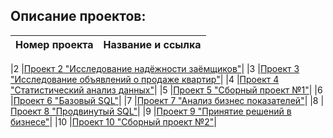 ## Описание проектов:
| Номер проекта | Название и ссылка |
|---------------|-------------------|

|2              |[Проект 2 "Исследование надёжности заёмщиков"](https://github.com/avodintsov/Yandex_praktikum_projects_by_Anton_Odintsov/tree/main/%D0%9F%D1%80%D0%BE%D0%B5%D0%BA%D1%82%D1%8B%20%D0%BD%D0%B0%20%D1%80%D1%83%D1%81%D1%81%D0%BA%D0%BE%D0%BC%20%D1%8F%D0%B7%D1%8B%D0%BA%D0%B5/%D0%9F%D1%80%D0%BE%D0%B5%D0%BA%D1%82%202%20%22%D0%98%D1%81%D1%81%D0%BB%D0%B5%D0%B4%D0%BE%D0%B2%D0%B0%D0%BD%D0%B8%D0%B5%20%D0%BD%D0%B0%D0%B4%D1%91%D0%B6%D0%BD%D0%BE%D1%81%D1%82%D0%B8%20%D0%B7%D0%B0%D1%91%D0%BC%D1%89%D0%B8%D0%BA%D0%BE%D0%B2%22)| 
|3              |[Проект 3 "Исследование объявлений о продаже квартир"](https://github.com/avodintsov/Yandex_praktikum_projects_by_Anton_Odintsov/tree/main/%D0%9F%D1%80%D0%BE%D0%B5%D0%BA%D1%82%D1%8B%20%D0%BD%D0%B0%20%D1%80%D1%83%D1%81%D1%81%D0%BA%D0%BE%D0%BC%20%D1%8F%D0%B7%D1%8B%D0%BA%D0%B5/%D0%9F%D1%80%D0%BE%D0%B5%D0%BA%D1%82%203%20%22%D0%98%D1%81%D1%81%D0%BB%D0%B5%D0%B4%D0%BE%D0%B2%D0%B0%D0%BD%D0%B8%D0%B5%20%D0%BE%D0%B1%D1%8A%D1%8F%D0%B2%D0%BB%D0%B5%D0%BD%D0%B8%D0%B9%20%D0%BE%20%D0%BF%D1%80%D0%BE%D0%B4%D0%B0%D0%B6%D0%B5%20%D0%BA%D0%B2%D0%B0%D1%80%D1%82%D0%B8%D1%80%22)|
|4              |[Проект 4 "Статистический анализ данных"](https://github.com/avodintsov/Yandex_praktikum_projects_by_Anton_Odintsov/tree/main/%D0%9F%D1%80%D0%BE%D0%B5%D0%BA%D1%82%D1%8B%20%D0%BD%D0%B0%20%D1%80%D1%83%D1%81%D1%81%D0%BA%D0%BE%D0%BC%20%D1%8F%D0%B7%D1%8B%D0%BA%D0%B5/%D0%9F%D1%80%D0%BE%D0%B5%D0%BA%D1%82%204%20%22%D0%A1%D1%82%D0%B0%D1%82%D0%B8%D1%81%D1%82%D0%B8%D1%87%D0%B5%D1%81%D0%BA%D0%B8%D0%B9%20%D0%B0%D0%BD%D0%B0%D0%BB%D0%B8%D0%B7%20%D0%B4%D0%B0%D0%BD%D0%BD%D1%8B%D1%85%22)| 
|5              |[Проект 5 "Сборный проект №1"](https://github.com/avodintsov/Yandex_praktikum_projects_by_Anton_Odintsov/tree/main/%D0%9F%D1%80%D0%BE%D0%B5%D0%BA%D1%82%D1%8B%20%D0%BD%D0%B0%20%D1%80%D1%83%D1%81%D1%81%D0%BA%D0%BE%D0%BC%20%D1%8F%D0%B7%D1%8B%D0%BA%D0%B5/%D0%9F%D1%80%D0%BE%D0%B5%D0%BA%D1%82%205%20%22%D0%A1%D0%B1%D0%BE%D1%80%D0%BD%D1%8B%D0%B9%20%D0%BF%D1%80%D0%BE%D0%B5%D0%BA%D1%82%20%E2%84%961%22)|
|6              |[Проект 6 "Базовый SQL"](https://github.com/avodintsov/Yandex_praktikum_projects_by_Anton_Odintsov/tree/main/%D0%9F%D1%80%D0%BE%D0%B5%D0%BA%D1%82%D1%8B%20%D0%BD%D0%B0%20%D1%80%D1%83%D1%81%D1%81%D0%BA%D0%BE%D0%BC%20%D1%8F%D0%B7%D1%8B%D0%BA%D0%B5/%D0%9F%D1%80%D0%BE%D0%B5%D0%BA%D1%82%206%20%22%D0%91%D0%B0%D0%B7%D0%BE%D0%B2%D1%8B%D0%B9%20SQL%22)| 
|7              |[Проект 7 "Анализ бизнес показателей"](https://github.com/avodintsov/Yandex_praktikum_projects_by_Anton_Odintsov/tree/main/%D0%9F%D1%80%D0%BE%D0%B5%D0%BA%D1%82%D1%8B%20%D0%BD%D0%B0%20%D1%80%D1%83%D1%81%D1%81%D0%BA%D0%BE%D0%BC%20%D1%8F%D0%B7%D1%8B%D0%BA%D0%B5/%D0%9F%D1%80%D0%BE%D0%B5%D0%BA%D1%82%207%20%22%D0%90%D0%BD%D0%B0%D0%BB%D0%B8%D0%B7%20%D0%B1%D0%B8%D0%B7%D0%BD%D0%B5%D1%81%20%D0%BF%D0%BE%D0%BA%D0%B0%D0%B7%D0%B0%D1%82%D0%B5%D0%BB%D0%B5%D0%B9%22)| 
|8              |[Проект 8 "Продвинутый SQL"](https://github.com/avodintsov/Yandex_praktikum_projects_by_Anton_Odintsov/tree/main/%D0%9F%D1%80%D0%BE%D0%B5%D0%BA%D1%82%D1%8B%20%D0%BD%D0%B0%20%D1%80%D1%83%D1%81%D1%81%D0%BA%D0%BE%D0%BC%20%D1%8F%D0%B7%D1%8B%D0%BA%D0%B5/%D0%9F%D1%80%D0%BE%D0%B5%D0%BA%D1%82%208%20%22%D0%9F%D1%80%D0%BE%D0%B4%D0%B2%D0%B8%D0%BD%D1%83%D1%82%D1%8B%D0%B9%20SQL%22)| 
|9              |[Проект 9 "Принятие решений в бизнесе"](https://github.com/avodintsov/Yandex_praktikum_projects_by_Anton_Odintsov/tree/main/%D0%9F%D1%80%D0%BE%D0%B5%D0%BA%D1%82%D1%8B%20%D0%BD%D0%B0%20%D1%80%D1%83%D1%81%D1%81%D0%BA%D0%BE%D0%BC%20%D1%8F%D0%B7%D1%8B%D0%BA%D0%B5/%D0%9F%D1%80%D0%BE%D0%B5%D0%BA%D1%82%209%20%22%D0%9F%D1%80%D0%B8%D0%BD%D1%8F%D1%82%D0%B8%D0%B5%20%D1%80%D0%B5%D1%88%D0%B5%D0%BD%D0%B8%D0%B9%20%D0%B2%20%D0%B1%D0%B8%D0%B7%D0%BD%D0%B5%D1%81%D0%B5%22)| 
|10              |[Проект 10 "Сборный проект №2"](https://github.com/avodintsov/Yandex_praktikum_projects_by_Anton_Odintsov/tree/main/%D0%9F%D1%80%D0%BE%D0%B5%D0%BA%D1%82%D1%8B%20%D0%BD%D0%B0%20%D1%80%D1%83%D1%81%D1%81%D0%BA%D0%BE%D0%BC%20%D1%8F%D0%B7%D1%8B%D0%BA%D0%B5/%D0%9F%D1%80%D0%BE%D0%B5%D0%BA%D1%82%2010%20%22%D0%A1%D0%B1%D0%BE%D1%80%D0%BD%D1%8B%D0%B9%20%D0%BF%D1%80%D0%BE%D0%B5%D0%BA%D1%82%202%22)| 
